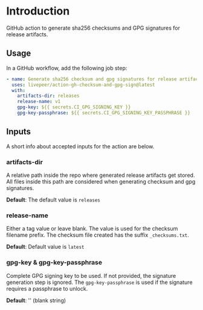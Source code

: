 # Introduction

GitHub action to generate sha256 checksums and GPG signatures for
release artifacts.

## Usage

In a GitHub workflow, add the following job step:

```yaml
- name: Generate sha256 checksum and gpg signatures for release artifacts
  uses: livepeer/action-gh-checksum-and-gpg-sign@latest
  with:
    artifacts-dir: releases
    release-name: v1
    gpg-key: ${{ secrets.CI_GPG_SIGNING_KEY }}
    gpg-key-passphrase: ${{ secrets.CI_GPG_SIGNING_KEY_PASSPHRASE }}
```

## Inputs

A short info about accepted inputs for the action are below.

### artifacts-dir

A relative path inside the repo where generated release artifacts get
stored. All files inside this path are considered when generating
checksum and gpg signatures.

**Default**: The default value is `releases`

### release-name

Either a tag value or leave blank. The value is used for the checksum
filename prefix. The checksum file created has the suffix
`_checksums.txt`.

**Default**: Default value is `latest`

### gpg-key & gpg-key-passphrase

Complete GPG signing key to be used. If not provided, the signature
generation step is ignored. The `gpg-key-passphrase` is used if the
signature requires a passphrase to unlock.

**Default**: '' (blank string)
